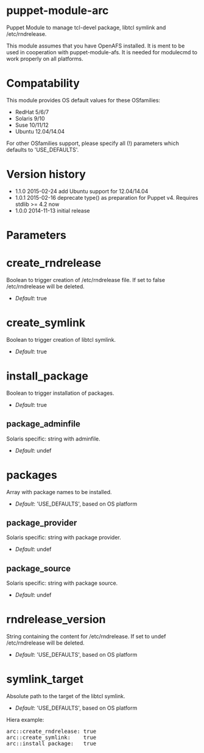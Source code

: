 puppet-module-arc
=================

Puppet Module to manage tcl-devel package, libtcl symlink and /etc/rndrelease.

This module assumes that you have OpenAFS installed. It is ment to be used in cooperation with puppet-module-afs. It is needed for modulecmd to work properly on all platforms.

# Compatability #

This module provides OS default values for these OSfamilies:

 * RedHat 5/6/7
 * Solaris 9/10
 * Suse 10/11/12
 * Ubuntu 12.04/14.04

For other OSfamilies support, please specify all (!) parameters which defaults to 'USE_DEFAULTS'.


# Version history #
- 1.1.0 2015-02-24 add Ubuntu support for 12.04/14.04
- 1.0.1 2015-02-16 deprecate type() as preparation for Puppet v4. Requires stdlib >= 4.2 now
- 1.0.0 2014-11-13 initial release


# Parameters #

create_rndrelease
=================
Boolean to trigger creation of /etc/rndrelease file.
If set to false /etc/rndrelease will be deleted.

- *Default*: true


create_symlink
==============
Boolean to trigger creation of libtcl symlink.

- *Default*: true


install_package
===============
Boolean to trigger installation of packages.

- *Default*: true


package_adminfile
-----------------
Solaris specific: string with adminfile.

- *Default*: undef


packages
============
Array with package names to be installed.

- *Default*: 'USE_DEFAULTS', based on OS platform


package_provider
----------------
Solaris specific: string with package provider.

- *Default*: undef


package_source
--------------
Solaris specific: string with package source.

- *Default*: undef


rndrelease_version
==================
String containing the content for /etc/rndrelease.
If set to undef /etc/rndrelease will be deleted.

- *Default*: 'USE_DEFAULTS', based on OS platform


symlink_target
==============
Absolute path to the target of the libtcl symlink.

- *Default*: 'USE_DEFAULTS', based on OS platform


Hiera example:
<pre>
arc::create_rndrelease: true
arc::create_symlink:    true
arc::install_package:   true
</pre>
